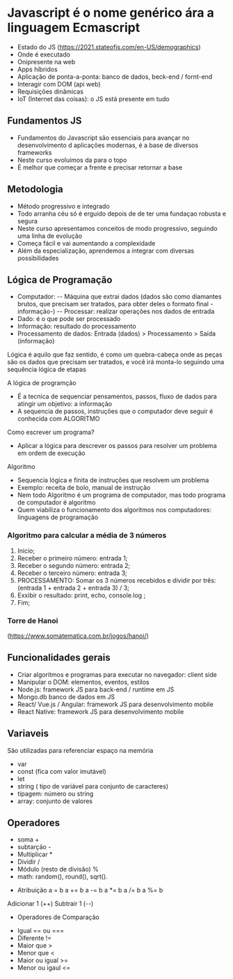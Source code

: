 # Javascript é o nome genérico ára a linguagem Ecmascript

- Estado do JS (https://2021.stateofjs.com/en-US/demographics)
- Onde é executado
- Onipresente na web
- Apps híbridos
- Aplicação de ponta-a-ponta: banco de dados, beck-end / fornt-end
- Interagir com DOM (api web)
- Requisições dinâmicas
- IoT (Internet das coisas): o JS está presente em tudo

## Fundamentos JS

- Fundamentos do Javascript são essenciais para avançar no desenvolvimento d aplicações modernas, é a base de diversos frameworks
- Neste curso evoluímos da para o topo
- É melhor que começar a frente e precisar retornar a base

## Metodologia
- Método progressivo e integrado
- Todo arranha céu só é erguido depois de de ter uma fundaçao robusta e segura
- Neste curso apresentamos conceitos de modo progressivo, seguindo uma linha de evolução
- Começa fácil e vai aumentando a complexidade
- Além da especialização, aprendemos a integrar com diversas possibilidades 

## Lógica de Programação
  - Computador: 
    -- Máquina que extrai dados (dados são como diamantes brutos, que precisam ser tratados, para obter deles o formato final -informação-)
    -- Processar: realizar operações nos dados de entrada
  - Dado: é o que pode ser processado
  - Informação: resultado do processamento
  - Processamento de dados: Entrada (dados) > Processamento > Saída (informação)

 Lógica é aquilo que faz sentido, é como um quebra-cabeça onde as peças são os dados que precisam ser tratados, e você irá monta-lo seguindo uma sequência lógica de etapas


A lógica de programção 
  - É a tecnica de sequenciar pensamentos, passos, fluxo de dados para atingir um objetivo: a informação
  - A sequencia de passos, instruções que o computador deve seguir é conhecida com ALGORITMO

Como escrever um programa?
 - Aplicar a lógica para descrever os passos para resolver um problema em ordem de execução 

 Algoritmo
 - Sequencia lógica e finita de instruções que resolvem um problema
 - Exemplo: receita de bolo, manual de  instrução
 - Nem todo Algoritmo é um programa de computador, mas todo programa de computador é algoritmo
 - Quem viabiliza o funcionamento dos algoritmos nos computadores: linguagens de programação


### Algoritmo para calcular a média de 3 números
1. Inicio;
2. Receber o primeiro número: entrada 1;
3. Receber o segundo número: entrada 2;
4. Receber o terceiro número: entrada 3;
5. PROCESSAMENTO: Somar os 3 números recebidos e dividir por três: (entrada 1 + entrada 2 + entrada 3) / 3;
6. Exxibir o resultado: print, echo, console.log ;
7. Fim;

### Torre de Hanoi 
(https://www.somatematica.com.br/jogos/hanoi/)


## Funcionalidades gerais
- Criar algoritmos e programas para executar no navegador: client side
- Manipular o DOM: elementos, eventos, estilos
- Node.js: framework JS para back-end / runtime em JS
- Mongo.db banco de dados em JS
- React/ Vue.js / Angular: framework JS para desenvolvimento mobile
- React Native: framework JS para desenvolvimento mobile

## Variaveis
São utilizadas para referenciar espaço na memória
- var
- const (fica com valor imutável)
- let
- string ( tipo de variável para conjunto de caracteres)
- tipagem: número ou string
- array: conjunto de valores

## Operadores 
- soma +
- subtarção -
- Multiplicar *
- Dividir /
- Módulo (resto de divisão) %
- math: random(), round(), sqrt().
 
* Atribuição 
a = b
a += b
a -= b
a *= b
a /= b
a %= b

Adicionar 1 (++)
Subtrair 1 (--)

* Operadores de Comparação 
- Igual == ou ===
- Diferente != 
- Maior que >
- Menor que <
- Maior ou igual >=
- Menor ou igaul <=


